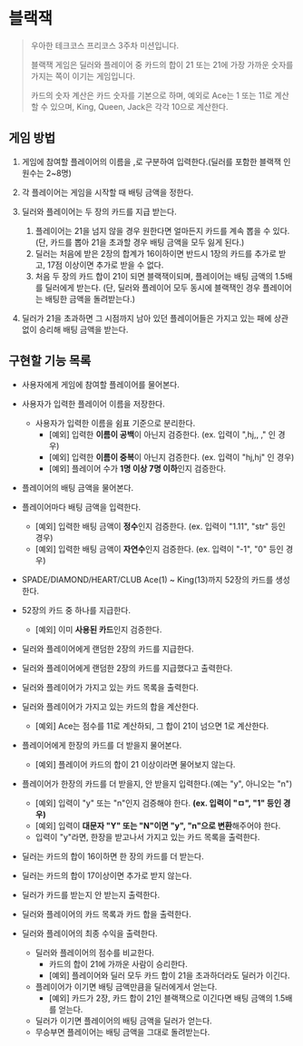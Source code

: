# 블랙잭
> 우아한 테크코스 프리코스 3주차 미션입니다.
>
> 블랙잭 게임은 딜러와 플레이어 중 카드의 합이 21 또는 21에 가장 가까운 숫자를 가지는 쪽이 이기는 게임입니다.
>
> 카드의 숫자 계산은 카드 숫자를 기본으로 하며, 예외로 Ace는 1 또는 11로 계산할 수 있으며, King, Queen, Jack은 각각 10으로 계산한다.

## 게임 방법
1. 게임에 참여할 플레이어의 이름을 ,로 구분하여 입력한다.(딜러를 포함한 블랙잭 인원수는 2~8명)
 
2. 각 플레이어는 게임을 시작할 때 배팅 금액을 정한다.

3. 딜러와 플레이어는 두 장의 카드를 지급 받는다.
    1. 플레이어는 21을 넘지 않을 경우 원한다면 얼마든지 카드를 계속 뽑을 수 있다.
    (단, 카드를 뽑아 21을 초과할 경우 배팅 금액을 모두 잃게 된다.)
    2. 딜러는 처음에 받은 2장의 합계가 16이하이면 반드시 1장의 카드를 추가로 받고, 17점 이상이면 추가로 받을 수 없다.
    3. 처음 두 장의 카드 합이 21이 되면 블랙잭이되며, 플레이어는 배팅 금액의 1.5배를 딜러에게 받는다.
    (단, 딜러와 플레이어 모두 동시에 블랙잭인 경우 플레이어는 배팅한 금액을 돌려받는다.)

4. 딜러가 21을 초과하면 그 시점까지 남아 있던 플레이어들은 가지고 있는 패에 상관없이 승리해 배팅 금액을 받는다.

## 구현할 기능 목록
* 사용자에게 게임에 참여할 플레이어를 물어본다.
* 사용자가 입력한 플레이어 이름을 저장한다.
    * 사용자가 입력한 이름을 쉼표 기준으로 분리한다.
        * [예외] 입력한 **이름이 공백**이 아닌지 검증한다. (ex. 입력이 ",hj,, ," 인 경우)
        * [예외] 입력한 **이름이 중복**이 아닌지 검증한다. (ex. 입력이 "hj,hj" 인 경우)
        * [예외] 플레이어 수가 **1명 이상 7명 이하**인지 검증한다.

* 플레이어의 배팅 금액을 물어본다.
* 플레이어마다 배팅 금액을 입력한다.
    * [예외] 입력한 배팅 금액이 **정수**인지 검증한다. (ex. 입력이 "1.11", "str" 등인 경우)
    * [예외] 입력한 배팅 금액이 **자연수**인지 검증한다. (ex. 입력이 "-1", "0" 등인 경우)

* SPADE/DIAMOND/HEART/CLUB Ace(1) ~ King(13)까지 52장의 카드를 생성한다.
* 52장의 카드 중 하나를 지급한다.
    * [예외] 이미 **사용된 카드**인지 검증한다.

* 딜러와 플레이어에게 랜덤한 2장의 카드를 지급한다.
* 딜러와 플레이어에게 랜덤한 2장의 카드를 지급했다고 출력한다.

* 딜러와 플레이어가 가지고 있는 카드 목록을 출력한다.
* 딜러와 플레이어가 가지고 있는 카드의 합을 계산한다.
    * [예외] Ace는 점수를 11로 계산하되, 그 합이 21이 넘으면 1로 계산한다.

* 플레이어에게 한장의 카드를 더 받을지 물어본다.
    * [예외] 플레이어 카드의 합이 21 이상이라면 물어보지 않는다.
* 플레이어가 한장의 카드를 더 받을지, 안 받을지 입력한다.(예는 "y", 아니오는 "n")
    * [예외] 입력이 "y" 또는 "n"인지 검증해야 한다. **(ex. 입력이 "ㅁ", "1" 등인 경우)**
    * [예외] 입력이 **대문자 "Y" 또는 "N"이면 "y", "n"으로 변환**해주어야 한다.
    * 입력이 "y"라면, 한장을 받고나서 가지고 있는 카드 목록을 출력한다.

* 딜러는 카드의 합이 16이하면 한 장의 카드를 더 받는다.
* 딜러는 카드의 합이 17이상이면 추가로 받지 않는다.
* 딜러가 카드를 받는지 안 받는지 출력한다.

* 딜러와 플레이어의 카드 목록과 카드 합을 출력한다.

* 딜러와 플레이어의 최종 수익을 출력한다.
    * 딜러와 플레이어의 점수를 비교한다.
        * 카드의 합이 21에 가까운 사람이 승리한다.
        * [예외] 플레이어와 딜러 모두 카드 합이 21을 초과하더라도 딜러가 이긴다.
    * 플레이어가 이기면 배팅 금액만큼을 딜러에게서 얻는다.
        * [예외] 카드가 2장, 카드 합이 21인 블랙잭으로 이긴다면 배팅 금액의 1.5배를 얻는다.
    * 딜러가 이기면 플레이어의 배팅 금액을 딜러가 얻는다.
    * 무승부면 플레이어는 배팅 금액을 그대로 돌려받는다.
